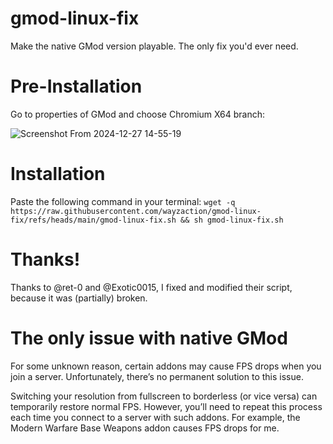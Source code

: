 # gmod-linux-fix
Make the native GMod version playable. The only fix you'd ever need.

# Pre-Installation
Go to properties of GMod and choose Chromium X64 branch:

![Screenshot From 2024-12-27 14-55-19](https://github.com/user-attachments/assets/0fbc53e5-269e-43e9-a2dc-9afea2b97e2f)

# Installation
Paste the following command in your terminal:
`wget -q https://raw.githubusercontent.com/wayzaction/gmod-linux-fix/refs/heads/main/gmod-linux-fix.sh && sh gmod-linux-fix.sh`

# Thanks!
Thanks to @ret-0 and @Exotic0015, I fixed and modified their script, because it was (partially) broken.

# The only issue with native GMod
For some unknown reason, certain addons may cause FPS drops when you join a server. Unfortunately, there’s no permanent solution to this issue.

Switching your resolution from fullscreen to borderless (or vice versa) can temporarily restore normal FPS. 
However, you’ll need to repeat this process each time you connect to a server with such addons. 
For example, the Modern Warfare Base Weapons addon causes FPS drops for me.
